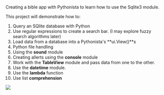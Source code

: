 Creating a bible app with Pythonista to learn how to use the Sqlite3 module.

This project will demonstrate how to:

1. Query an SQlite database with Python
2. Use regular expressions to create a search bar. (I may explore fuzzy search algorithms later)
3. Load data from a database into a Pythonista's **ui.View()**s
4. Python file handling
5. Using the **sound** module
6. Creating allerts using the **console** module
7. Work with the **TableView** module and pass data from one to the other.
8. Use the **datetime** module.
9. Use the **lambda** function
10. Use list **comprehension**

![](https://github.com/TutorialDoctor/Pythonista-Projects/blob/master/Projects/Apps/Basic%20Bible/screen.png?raw=true)
